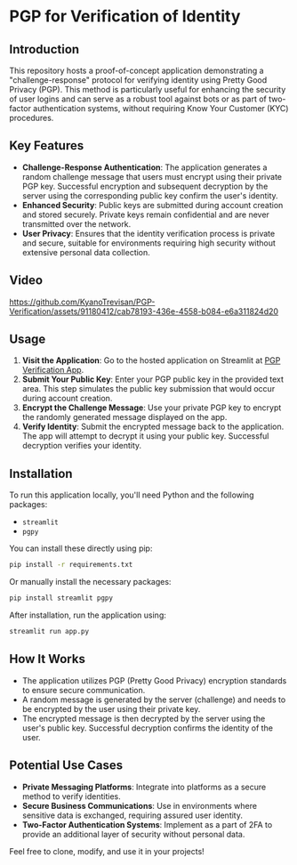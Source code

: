 # PGP for Verification of Identity

## Introduction
This repository hosts a proof-of-concept application demonstrating a "challenge-response" protocol for verifying identity using Pretty Good Privacy (PGP). This method is particularly useful for enhancing the security of user logins and can serve as a robust tool against bots or as part of two-factor authentication systems, without requiring Know Your Customer (KYC) procedures.

## Key Features
- **Challenge-Response Authentication**: The application generates a random challenge message that users must encrypt using their private PGP key. Successful encryption and subsequent decryption by the server using the corresponding public key confirm the user's identity.
- **Enhanced Security**: Public keys are submitted during account creation and stored securely. Private keys remain confidential and are never transmitted over the network.
- **User Privacy**: Ensures that the identity verification process is private and secure, suitable for environments requiring high security without extensive personal data collection.

## Video
https://github.com/KyanoTrevisan/PGP-Verification/assets/91180412/cab78193-436e-4558-b084-e6a311824d20


## Usage
1. **Visit the Application**: Go to the hosted application on Streamlit at [PGP Verification App](https://pgp-verification.streamlit.app/).
2. **Submit Your Public Key**: Enter your PGP public key in the provided text area. This step simulates the public key submission that would occur during account creation.
3. **Encrypt the Challenge Message**: Use your private PGP key to encrypt the randomly generated message displayed on the app.
4. **Verify Identity**: Submit the encrypted message back to the application. The app will attempt to decrypt it using your public key. Successful decryption verifies your identity.

## Installation
To run this application locally, you'll need Python and the following packages:
- `streamlit`
- `pgpy`

You can install these directly using pip:

```bash
pip install -r requirements.txt
```

Or manually install the necessary packages:

```bash
pip install streamlit pgpy
```

After installation, run the application using:

```bash
streamlit run app.py
```

## How It Works
- The application utilizes PGP (Pretty Good Privacy) encryption standards to ensure secure communication.
- A random message is generated by the server (challenge) and needs to be encrypted by the user using their private key.
- The encrypted message is then decrypted by the server using the user's public key. Successful decryption confirms the identity of the user.

## Potential Use Cases
- **Private Messaging Platforms**: Integrate into platforms as a secure method to verify identities.
- **Secure Business Communications**: Use in environments where sensitive data is exchanged, requiring assured user identity.
- **Two-Factor Authentication Systems**: Implement as a part of 2FA to provide an additional layer of security without personal data.

Feel free to clone, modify, and use it in your projects!
